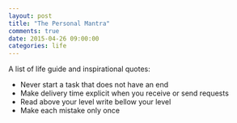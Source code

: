 ```yaml
---
layout: post
title: "The Personal Mantra"
comments: true
date: 2015-04-26 09:00:00
categories: life
---
```

A list of life guide and inspirational quotes:

* Never start a task that does not have an end
* Make delivery time explicit when you receive or send requests
* Read above your level write bellow your level
* Make each mistake only once
